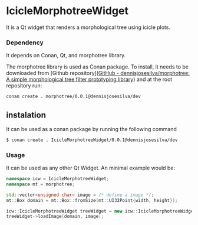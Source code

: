 # IcicleMorphotreeWidget

It is a Qt widget that renders a morphological tree using icicle plots.

### Dependency

It depends on Conan, Qt, and morphotree library. 



The morphotree library is used as Conan package. To install, it needs to be downloaded from [Github repository]([GitHub - dennisjosesilva/morphotree: A simple morphological tree filter prototyping library](https://github.com/dennisjosesilva/morphotree))  and at the root repository run:  

```bash
conan create . morphotree/0.0.1@dennisjosesilva/dev
```

## instalation

It can be used as a conan package by running the following command

```bash
$ conan create . IcicleMorphotreeWidget/0.0.1@dennisjosesilva/dev
```

### Usage

It can be used as any other Qt Widget. An minimal example would be:

```cpp
namespace icw = IcicleMorphotreeWidget;
namespace mt = morphotree;

std::vector<unsigned char> image = /* define a image */;
mt::Box domain = mt::Box::fromSize(mt::UI32Point{width, height});

icw::IcicleMorphotreeWidget treeWidget = new icw::IcicleMorphotreeWidget;
treeWidget->loadImage(domain, image);
```
